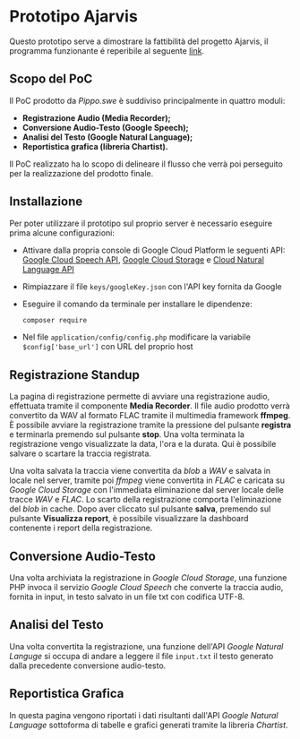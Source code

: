 # Prototipo Ajarvis

Questo prototipo serve a dimostrare la fattibilità del progetto Ajarvis, il programma funzionante é reperibile al seguente [link](https://35.198.80.139/prototipo/).

## Scopo del PoC

Il PoC prodotto da *Pippo.swe* è suddiviso principalmente in quattro moduli:
* **Registrazione Audio (Media Recorder);**
* **Conversione Audio-Testo (Google Speech);**
* **Analisi del Testo (Google Natural Language);**
* **Reportistica grafica (libreria Chartist).**

Il PoC realizzato ha lo scopo di delineare il flusso che verrà poi perseguito per la realizzazione del prodotto finale.

## Installazione

Per poter utilizzare il prototipo sul proprio server è necessario eseguire prima alcune configurazioni:

* Attivare dalla propria console di Google Cloud Platform le seguenti API: [Google Cloud Speech API](https://cloud.google.com/speech/), [Google Cloud Storage](https://cloud.google.com/storage/) e [Cloud Natural Language API](https://cloud.google.com/natural-language/)

- Rimpiazzare il file `keys/googleKey.json` con l'API key fornita da Google

- Eseguire il comando da terminale per installare le dipendenze:

  ```bash
  composer require
  ```

- Nel file `application/config/config.php` modificare la variabile `$config['base_url']` con URL del proprio host

## Registrazione Standup

La pagina di registrazione permette di avviare una registrazione audio, effettuata tramite il componente **Media Recorder**.
Il file audio prodotto verrà convertito da WAV al formato FLAC tramite il multimedia framework **ffmpeg**.
È possibile avviare la registrazione tramite la pressione del pulsante **registra** e terminarla premendo sul pulsante **stop**. Una volta terminata la registrazione vengo visualizzate la data, l'ora e la durata. Qui è possibile salvare o scartare la traccia registrata.

Una volta salvata la traccia viene convertita da *blob* a *WAV* e salvata in locale nel server, tramite poi *ffmpeg* viene convertita in *FLAC* e caricata su *Google Cloud Storage* con l'immediata eliminazione dal server locale delle tracce *WAV* e *FLAC*. Lo scarto della registrazione comporta l'eliminazione del *blob* in cache.
Dopo aver cliccato sul pulsante **salva**, premendo sul pulsante **Visualizza report**, è possibile visualizzare la dashboard contenente i report della registrazione.

## Conversione Audio-Testo

Una volta archiviata la registrazione in *Google Cloud Storage*, una funzione PHP invoca il servizio *Google Cloud Speech* che converte la traccia audio, fornita in input, in testo salvato in un file txt con codifica UTF-8.

## Analisi del Testo

Una volta convertita la registrazione, una funzione dell'API *Google Natural Languge* si occupa di andare a leggere il file `input.txt` il testo generato dalla precedente conversione audio-testo.

## Reportistica Grafica

In questa pagina vengono riportati i dati risultanti dall'API *Google Natural Language* sottoforma di tabelle e grafici generati tramite la libreria *Chartist*.
